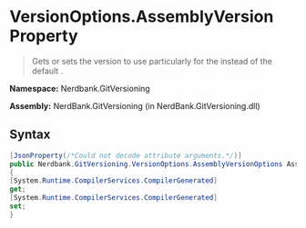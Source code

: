 # VersionOptions.AssemblyVersion Property
> Gets or sets the version to use particularly for the instead of the default .

**Namespace:** Nerdbank.GitVersioning

**Assembly:** NerdBank.GitVersioning (in NerdBank.GitVersioning.dll)
## Syntax
~~~~csharp
[JsonProperty(/*Could not decode attribute arguments.*/)]
public Nerdbank.GitVersioning.VersionOptions.AssemblyVersionOptions AssemblyVersion
{
[System.Runtime.CompilerServices.CompilerGenerated]
get;
[System.Runtime.CompilerServices.CompilerGenerated]
set;
}
~~~~

